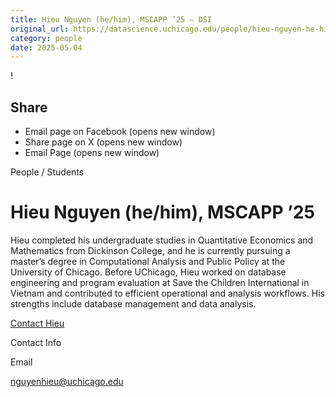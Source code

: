 ```yaml
---
title: Hieu Nguyen (he/him), MSCAPP ’25 – DSI
original_url: https://datascience.uchicago.edu/people/hieu-nguyen-he-him-mscapp-25
category: people
date: 2025-05-04
---
```


<!-- Table-like structure detected -->

!

## Share

* Email page on Facebook (opens new window)
* Share page on X (opens new window)
* Email Page (opens new window)

<!-- Table-like structure detected -->

People / Students

# Hieu Nguyen (he/him), MSCAPP ’25

Hieu completed his undergraduate studies in Quantitative Economics and Mathematics from Dickinson College, and he is currently pursuing a master’s degree in Computational Analysis and Public Policy at the University of Chicago. Before UChicago, Hieu worked on database engineering and program evaluation at Save the Children International in Vietnam and contributed to efficient operational and analysis workflows. His strengths include database management and data analysis.

[Contact Hieu](https://datascience.uchicago.edu/people/hieu-nguyen-he-him-mscapp-25/)

Contact Info

Email

[nguyenhieu@uchicago.edu](mailto:nguyenhieu@uchicago.edu)
